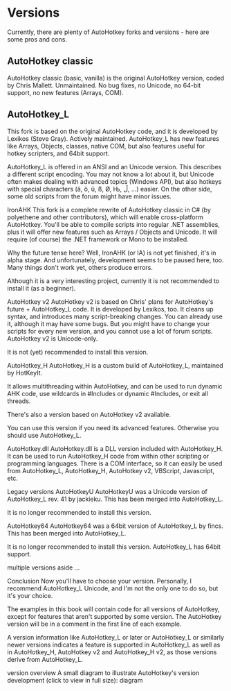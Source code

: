 # Versions

Currently, there are plenty of AutoHotkey forks and versions - here are some pros and cons.

## AutoHotkey classic

AutoHotkey classic (basic, vanilla) is the original AutoHotkey version, coded by Chris Mallett. Unmaintained. No bug fixes, no Unicode, no 64-bit support, no new features (Arrays, COM).

## AutoHotkey_L

This fork is based on the original AutoHotkey code, and it is developed by Lexikos (Steve Gray). Actively maintained. AutoHotkey_L has new features like Arrays, Objects, classes, native COM, but also features useful for hotkey scripters, and 64bit support.

AutoHotkey_L is offered in an ANSI and an Unicode version. This describes a different script encoding. You may not know a lot about it, but Unicode often makes dealing with advanced topics (Windows API), but also hotkeys with special characters (ä, ö, ü, ß, Ø, Њ, ڵ, …) easier. On the other side, some old scripts from the forum might have minor issues.

IronAHK
This fork is a complete rewrite of AutoHotkey classic in C# (by polyethene and other contributors), which will enable cross-platform AutoHotkey. You'll be able to compile scripts into regular .NET assemblies, plus it will offer new features such as Arrays / Objects and Unicode. It will require (of course) the .NET framework or Mono to be installed.

Why the future tense here? Well, IronAHK (or IA) is not yet finished, it's in alpha stage. And unfortunately, development seems to be paused here, too. Many things don't work yet, others produce errors.

Although it is a very interesting project, currently it is not recommended to install it (as a beginner).

AutoHotkey v2
AutoHotkey v2 is based on Chris' plans for AutoHotkey's future + AutoHotkey_L code. It is developed by Lexikos, too. It cleans up syntax, and introduces many script-breaking changes. You can already use it, although it may have some bugs. But you might have to change your scripts for every new version, and you cannot use a lot of forum scripts. AutoHotkey v2 is Unicode-only.

It is not (yet) recommended to install this version.

AutoHotkey_H
AutoHotkey_H is a custom build of AutoHotkey_L, maintained by HotKeyIt.

It allows multithreading within AutoHotkey, and can be used to run dynamic AHK code, use wildcards in #Includes or dynamic #Includes, or exit all threads.

There's also a version based on AutoHotkey v2 available.

You can use this version if you need its advanced features. Otherwise you should use AutoHotkey_L.

AutoHotkey.dll
AutoHotkey.dll is a DLL version included with AutoHotkey_H. It can be used to run AutoHotkey_H code from within other scripting or programming languages. There is a COM interface, so it can easily be used from AutoHotkey_L, AutoHotkey_H, AutoHotkey v2, VBScript, Javascript, etc.

Legacy versions
AutoHotkeyU
AutoHotkeyU was a Unicode version of AutoHotkey_L rev. 41 by jackieku. This has been merged into AutoHotkey_L.

It is no longer recommended to install this version.

AutoHotkey64
AutoHotkey64 was a 64bit version of AutoHotkey_L by fincs. This has been merged into AutoHotkey_L.

It is no longer recommended to install this version. AutoHotkey_L has 64bit support.

multiple versions aside
…

Conclusion
Now you'll have to choose your version. Personally, I recommend AutoHotkey_L Unicode, and I'm not the only one to do so, but it's your choice.

The examples in this book will contain code for all versions of AutoHotkey, except for features that aren't supported by some version. The AutoHotkey version will be in a comment in the first line of each example.

A version information like AutoHotkey_L or later or AutoHotkey_L or similarly newer versions indicates a feature is supported in AutoHotkey_L as well as in AutoHotkey_H, AutoHotkey v2 and AutoHotkey_H v2, as those versions derive from AutoHotkey_L.

version overview
A small diagram to illustrate AutoHotkey's version development (click to view in full size): diagram
